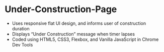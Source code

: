 # Under-Construction-Page
* Uses responsive flat UI design, and informs user of construction duration
* Displays “Under Construction” message when timer lapses
* Coded using HTML5, CSS3, Flexbox, and Vanilla JavaScript in Chrome Dev Tools
